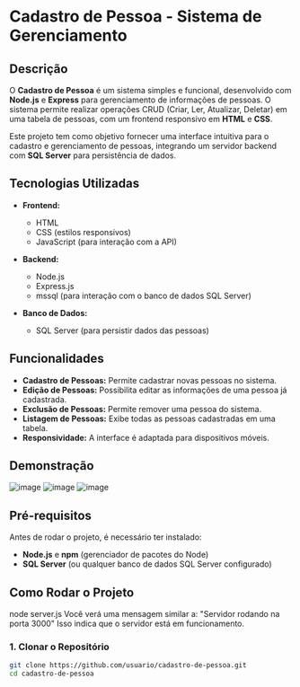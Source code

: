 # Cadastro de Pessoa - Sistema de Gerenciamento

## Descrição

O **Cadastro de Pessoa** é um sistema simples e funcional, desenvolvido com **Node.js** e **Express** para gerenciamento de informações de pessoas. O sistema permite realizar operações CRUD (Criar, Ler, Atualizar, Deletar) em uma tabela de pessoas, com um frontend responsivo em **HTML** e **CSS**. 

Este projeto tem como objetivo fornecer uma interface intuitiva para o cadastro e gerenciamento de pessoas, integrando um servidor backend com **SQL Server** para persistência de dados.

## Tecnologias Utilizadas

- **Frontend:**
  - HTML
  - CSS (estilos responsivos)
  - JavaScript (para interação com a API)
  
- **Backend:**
  - Node.js
  - Express.js
  - mssql (para interação com o banco de dados SQL Server)

- **Banco de Dados:**
  - SQL Server (para persistir dados das pessoas)

## Funcionalidades

- **Cadastro de Pessoas:** Permite cadastrar novas pessoas no sistema.
- **Edição de Pessoas:** Possibilita editar as informações de uma pessoa já cadastrada.
- **Exclusão de Pessoas:** Permite remover uma pessoa do sistema.
- **Listagem de Pessoas:** Exibe todas as pessoas cadastradas em uma tabela.
- **Responsividade:** A interface é adaptada para dispositivos móveis.

## Demonstração

![image](https://github.com/user-attachments/assets/702a8b75-9fda-4df8-a291-4d2433b4beea)
![image](https://github.com/user-attachments/assets/a954ea9c-2b4f-4d57-a66c-f1a4a516ecdb)
![image](https://github.com/user-attachments/assets/7ac075f3-c079-4926-a48d-713a4a765a6a)

## Pré-requisitos

Antes de rodar o projeto, é necessário ter instalado:

- **Node.js** e **npm** (gerenciador de pacotes do Node)
- **SQL Server** (ou qualquer banco de dados SQL Server configurado)

## Como Rodar o Projeto
node server.js
Você verá uma mensagem similar a: "Servidor rodando na porta 3000"
Isso indica que o servidor está em funcionamento.

### 1. Clonar o Repositório

```bash
git clone https://github.com/usuario/cadastro-de-pessoa.git
cd cadastro-de-pessoa
